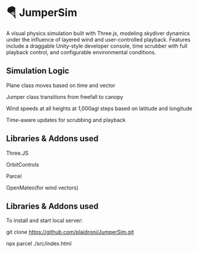 # 🪂 JumperSim
A visual physics simulation built with Three.js, modeling skydiver dynamics under the influence of layered wind and user-controlled playback. Features include a draggable Unity-style developer console, time scrubber with full playback control, and configurable environmental conditions.

## Simulation Logic
Plane class moves based on time and vector

Jumper class transitions from freefall to canopy

Wind speeds at all heights at 1,000agl steps based on latitude and longitude

Time-aware updates for scrubbing and playback

## Libraries & Addons used

Three.JS

OrbitControls

Parcel

OpenMateo(for wind vectors)

## Libraries & Addons used

To install and start local server:

git clone https://github.com/plaidroni/JumperSim.git

npx parcel ./src/index.html

